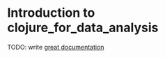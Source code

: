# Introduction to clojure_for_data_analysis

TODO: write [great documentation](http://jacobian.org/writing/what-to-write/)
